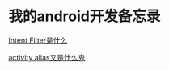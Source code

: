 # 我的android开发备忘录
[Intent Filter是什么](https://github.com/UserWang/Android-Notes/wiki/IntentFilter%E5%88%B0%E5%BA%95%E6%98%AF%E4%BB%80%E4%B9%88)

[activity alias又是什么鬼](https://github.com/UserWang/Android-Notes/wiki/activity-alias--%E5%8F%88%E6%98%AF%E4%BB%80%E4%B9%88%E9%AC%BC)
